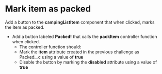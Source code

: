 # Mark item as packed
Add a button to the **campingListItem** component that when clicked, marks the item as packed.
- Add a button labeled **Packed!** that calls the **packItem** controller function when clicked.
  - The controller function should:
  - Mark the **item** attribute created in the previous challenge as Packed__c using a value of **true**
  - Disable the button by marking the **disabled** attribute using a value of **true**
